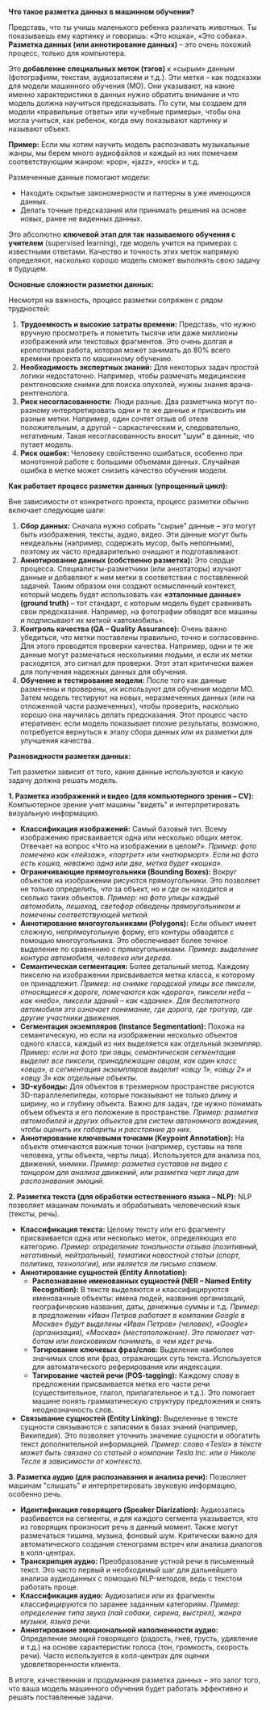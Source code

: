 **Что такое разметка данных в машинном обучении?**

Представь, что ты учишь маленького ребенка различать животных. Ты показываешь ему картинку и говоришь: «Это кошка», «Это собака». **Разметка данных (или аннотирование данных)** – это очень похожий процесс, только для компьютера.

Это **добавление специальных меток (тэгов)** к «сырым» данным (фотографиям, текстам, аудиозаписям и т.д.). Эти метки – как подсказки для модели машинного обучения (МО). Они указывают, на какие именно характеристики в данных нужно обратить внимание и что модель должна научиться предсказывать. По сути, мы создаем для модели «правильные ответы» или «учебные примеры», чтобы она могла учиться, как ребенок, когда ему показывают картинку и называют объект.

**Пример:** Если мы хотим научить модель распознавать музыкальные жанры, мы берем много аудиофайлов и каждый из них помечаем соответствующим жанром: «pop», «jazz», «rock» и т.д.

Размеченные данные помогают модели:
*   Находить скрытые закономерности и паттерны в уже имеющихся данных.
*   Делать точные предсказания или принимать решения на основе новых, ранее не виденных данных.

Это абсолютно **ключевой этап для так называемого обучения с учителем** (supervised learning), где модель учится на примерах с известными ответами. Качество и точность этих меток напрямую определяют, насколько хорошо модель сможет выполнять свою задачу в будущем.

**Основные сложности разметки данных:**

Несмотря на важность, процесс разметки сопряжен с рядом трудностей:

1.  **Трудоемкость и высокие затраты времени:** Представь, что нужно вручную просмотреть и пометить тысячи или даже миллионы изображений или текстовых фрагментов. Это очень долгая и кропотливая работа, которая может занимать до 80% всего времени проекта по машинному обучению.
2.  **Необходимость экспертных знаний:** Для некоторых задач простой логики недостаточно. Например, чтобы размечать медицинские рентгеновские снимки для поиска опухолей, нужны знания врача-рентгенолога.
3.  **Риск несогласованности:** Люди разные. Два разметчика могут по-разному интерпретировать одни и те же данные и присвоить им разные метки. Например, один сочтет отзыв об отеле положительным, а другой – саркастическим и, следовательно, негативным. Такая несогласованность вносит "шум" в данные, что путает модель.
4.  **Риск ошибок:** Человеку свойственно ошибаться, особенно при монотонной работе с большими объемами данных. Случайная ошибка в метке может снизить качество обучения модели.

**Как работает процесс разметки данных (упрощенный цикл):**

Вне зависимости от конкретного проекта, процесс разметки обычно включает следующие шаги:

1.  **Сбор данных:** Сначала нужно собрать "сырые" данные – это могут быть изображения, тексты, аудио, видео. Эти данные могут быть неидеальны (например, содержать мусор, быть неполными), поэтому их часто предварительно очищают и подготавливают.
2.  **Аннотирование данных (собственно разметка):** Это сердце процесса. Специалисты-разметчики (или аннотаторы) изучают данные и добавляют к ним метки в соответствии с поставленной задачей. Таким образом они создают осмысленный контекст, который модель будет использовать как **«эталонные данные» (ground truth)** – тот стандарт, с которым модель будет сравнивать свои предсказания. Например, на фотографии обводят все машины и подписывают их меткой «автомобиль».
3.  **Контроль качества (QA – Quality Assurance):** Очень важно убедиться, что метки поставлены правильно, точно и согласованно. Для этого проводятся проверки качества. Например, одни и те же данные могут размечаться несколькими людьми, и если их метки расходятся, это сигнал для проверки. Этот этап критически важен для получения надежных данных для обучения.
4.  **Обучение и тестирование модели:** После того как данные размечены и проверены, их используют для обучения модели МО. Затем модель тестируют на новых, неразмеченных данных (или на отложенной части размеченных), чтобы проверить, насколько хорошо она научилась делать предсказания. Этот процесс часто итеративен: если модель показывает плохие результаты, возможно, потребуется вернуться к этапу сбора данных или их разметки для улучшения качества.

**Разновидности разметки данных:**

Тип разметки зависит от того, какие данные используются и какую задачу должна решать модель.

**1. Разметка изображений и видео (для компьютерного зрения – CV):**
Компьютерное зрение учит машины "видеть" и интерпретировать визуальную информацию.

*   **Классификация изображений:** Самый базовый тип. Всему изображению присваивается одна или несколько общих меток. Отвечает на вопрос «Что на изображении в целом?». *Пример: фото помечено как «пейзаж», «портрет» или «натюрморт». Если на фото есть кошка, неважно одна или две, метка будет «кошка».*
*   **Ограничивающие прямоугольники (Bounding Boxes):** Вокруг объектов на изображении рисуются прямоугольники. Это позволяет не только определить, *что* за объект, но и *где* он находится и сколько таких объектов. *Пример: на фото улицы каждый автомобиль, пешеход, светофор обведены прямоугольником и помечены соответствующей меткой.*
*   **Аннотирование многоугольниками (Polygons):** Если объект имеет сложную, непрямоугольную форму, его контуры обводятся с помощью многоугольника. Это обеспечивает более точное выделение по сравнению с прямоугольниками. *Пример: выделение контура автомобиля, человека или дерева.*
*   **Семантическая сегментация:** Более детальный метод. Каждому пикселю на изображении присваивается метка класса, к которому он принадлежит. *Пример: на снимке городской улицы все пиксели, относящиеся к дороге, помечаются как «дорога», пиксели неба – как «небо», пиксели зданий – как «здание». Для беспилотного автомобиля это означает понимание, где дорога, где тротуар, где другие участники движения.*
*   **Сегментация экземпляров (Instance Segmentation):** Похожа на семантическую, но если на изображении несколько объектов одного класса, каждый из них выделяется как отдельный экземпляр. *Пример: если на фото три овцы, семантическая сегментация выделит все пиксели, принадлежащие овцам, как один класс «овца», а сегментация экземпляров выделит «овцу 1», «овцу 2» и «овцу 3» как отдельные объекты.*
*   **3D-кубоиды:** Для объектов в трехмерном пространстве рисуются 3D-параллелепипеды, которые показывают не только длину и ширину, но и глубину объекта. Важно для задач, где нужно понимать объем объекта и его положение в пространстве. *Пример: разметка автомобилей и других объектов для систем автономного вождения, чтобы оценить их габариты и расстояние до них.*
*   **Аннотирование ключевыми точками (Keypoint Annotation):** На объекте отмечаются важные точки (например, суставы на теле человека, углы объекта, черты лица). Используется для анализа поз, движений, мимики. *Пример: разметка суставов на видео с танцором для анализа движений, или разметка черт лица для распознавания эмоций.*

**2. Разметка текста (для обработки естественного языка – NLP):**
NLP позволяет машинам понимать и обрабатывать человеческий язык (тексты, речь).

*   **Классификация текста:** Целому тексту или его фрагменту присваивается одна или несколько меток, определяющих его категорию. *Пример: определение тональности отзыва (позитивный, негативный, нейтральный), тематики новостной статьи (спорт, политика, технологии), или является ли письмо спамом.*
*   **Аннотирование сущностей (Entity Annotation):**
    *   **Распознавание именованных сущностей (NER – Named Entity Recognition):** В тексте выделяются и классифицируются именованные объекты: имена людей, названия организаций, географические названия, даты, денежные суммы и т.д. *Пример: в предложении «Иван Петров работает в компании Google в Москве» будут выделены «Иван Петров» (человек), «Google» (организация), «Москва» (местоположение). Это помогает чат-ботам или поисковикам понимать, о чем идет речь.*
    *   **Тэгирование ключевых фраз/слов:** Выделение наиболее значимых слов или фраз, отражающих суть текста. Используется для автоматического реферирования или индексации.
    *   **Тэгирование частей речи (POS-tagging):** Каждому слову в предложении присваивается метка его части речи (существительное, глагол, прилагательное и т.д.). Это помогает машине понять грамматическую структуру предложения и снять неоднозначность слов.
*   **Связывание сущностей (Entity Linking):** Выделенные в тексте сущности связываются с записями в базах знаний (например, Википедия). Это позволяет уточнить значение сущности и обогатить текст дополнительной информацией. *Пример: слово «Tesla» в тексте может быть связано со статьей о компании Tesla Inc. или о Николе Тесле в зависимости от контекста.*

**3. Разметка аудио (для распознавания и анализа речи):**
Позволяет машинам "слышать" и интерпретировать звуковую информацию, особенно речь.

*   **Идентификация говорящего (Speaker Diarization):** Аудиозапись разбивается на сегменты, и для каждого сегмента указывается, кто из говорящих произносит речь в данный момент. Также могут размечаться тишина, музыка, фоновый шум. Критически важно для автоматического создания стенограмм встреч или анализа диалогов в колл-центрах.
*   **Транскрипция аудио:** Преобразование устной речи в письменный текст. Это часто первый и необходимый шаг для дальнейшего анализа аудиоданных с помощью NLP-методов, ведь с текстом работать проще.
*   **Классификация аудио:** Аудиозаписи или их фрагменты классифицируются по заранее заданным категориям. *Пример: определение типа звука (лай собаки, сирена, выстрел), жанра музыки, языка речи.*
*   **Аннотирование эмоциональной наполненности аудио:** Определение эмоций говорящего (радость, гнев, грусть, удивление и т.д.) на основе характеристик голоса (тон, громкость, скорость речи). Часто используется в колл-центрах для оценки удовлетворенности клиента.

В итоге, качественная и продуманная разметка данных – это залог того, что ваша модель машинного обучения будет работать эффективно и решать поставленные задачи.
